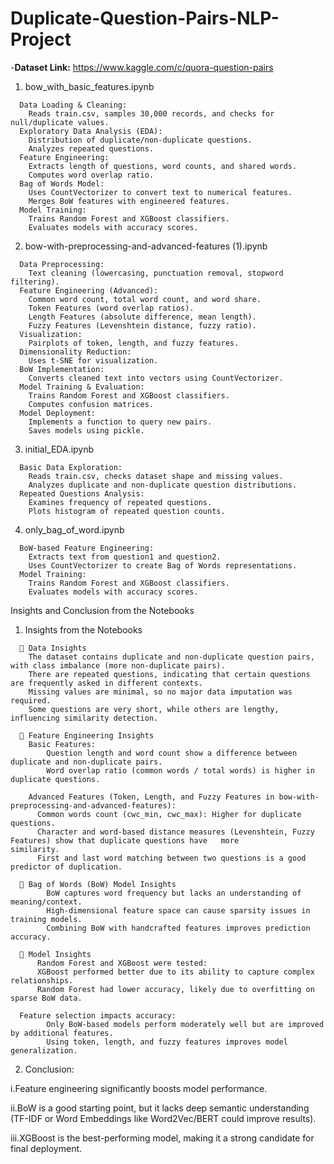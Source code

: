 # Duplicate-Question-Pairs-NLP-Project

-**Dataset Link:** https://www.kaggle.com/c/quora-question-pairs
1. bow_with_basic_features.ipynb
```
  Data Loading & Cleaning:
  	Reads train.csv, samples 30,000 records, and checks for null/duplicate values.
  Exploratory Data Analysis (EDA):
  	Distribution of duplicate/non-duplicate questions.
  	Analyzes repeated questions.
  Feature Engineering:
  	Extracts length of questions, word counts, and shared words.
  	Computes word overlap ratio.
  Bag of Words Model:
  	Uses CountVectorizer to convert text to numerical features.
  	Merges BoW features with engineered features.
  Model Training:
  	Trains Random Forest and XGBoost classifiers.
  	Evaluates models with accuracy scores.
```
2. bow-with-preprocessing-and-advanced-features (1).ipynb
```
  Data Preprocessing:
  	Text cleaning (lowercasing, punctuation removal, stopword filtering).
  Feature Engineering (Advanced):
  	Common word count, total word count, and word share.
  	Token Features (word overlap ratios).
  	Length Features (absolute difference, mean length).
  	Fuzzy Features (Levenshtein distance, fuzzy ratio).
  Visualization:
  	Pairplots of token, length, and fuzzy features.
  Dimensionality Reduction:
  	Uses t-SNE for visualization.
  BoW Implementation:
  	Converts cleaned text into vectors using CountVectorizer.
  Model Training & Evaluation:
  	Trains Random Forest and XGBoost classifiers.
  	Computes confusion matrices.
  Model Deployment:
  	Implements a function to query new pairs.
  	Saves models using pickle.
```
3. initial_EDA.ipynb
```
  Basic Data Exploration:
  	Reads train.csv, checks dataset shape and missing values.
  	Analyzes duplicate and non-duplicate question distributions.
  Repeated Questions Analysis:
  	Examines frequency of repeated questions.
  	Plots histogram of repeated question counts.
```
4. only_bag_of_word.ipynb
```
  BoW-based Feature Engineering:
  	Extracts text from question1 and question2.	
  	Uses CountVectorizer to create Bag of Words representations.
  Model Training:
  	Trains Random Forest and XGBoost classifiers.
  	Evaluates models with accuracy scores.
```
Insights and Conclusion from the Notebooks
1. Insights from the Notebooks

```
  🔹 Data Insights
  	The dataset contains duplicate and non-duplicate question pairs, with class imbalance (more non-duplicate pairs).
  	There are repeated questions, indicating that certain questions are frequently asked in different contexts.
  	Missing values are minimal, so no major data imputation was required.
  	Some questions are very short, while others are lengthy, influencing similarity detection.

  🔹 Feature Engineering Insights
    Basic Features:
    	Question length and word count show a difference between duplicate and non-duplicate pairs.
    	Word overlap ratio (common words / total words) is higher in duplicate questions.
  
    Advanced Features (Token, Length, and Fuzzy Features in bow-with-preprocessing-and-advanced-features):
      Common words count (cwc_min, cwc_max): Higher for duplicate questions.
  	  Character and word-based distance measures (Levenshtein, Fuzzy Features) show that duplicate questions have 	more           similarity.
      First and last word matching between two questions is a good predictor of duplication.
  
  🔹 Bag of Words (BoW) Model Insights
    	BoW captures word frequency but lacks an understanding of meaning/context.
    	High-dimensional feature space can cause sparsity issues in training models.
    	Combining BoW with handcrafted features improves prediction accuracy.
  
  🔹 Model Insights
      Random Forest and XGBoost were tested:
  	  XGBoost performed better due to its ability to capture complex relationships.
  	  Random Forest had lower accuracy, likely due to overfitting on sparse BoW data.
  
  Feature selection impacts accuracy:
    	Only BoW-based models perform moderately well but are improved by additional features.
    	Using token, length, and fuzzy features improves model generalization.
```
2. Conclusion:
   
  i.Feature engineering significantly boosts model performance.
  
  ii.BoW is a good starting point, but it lacks deep semantic understanding (TF-IDF or Word Embeddings like Word2Vec/BERT        could improve results).
  
  iii.XGBoost is the best-performing model, making it a strong candidate for final deployment.






